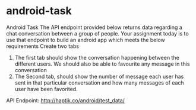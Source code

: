 # android-task
Android Task
The API endpoint provided below returns data regarding a chat conversation between a group of
people. Your assignment today is to use that endpoint to build an android app which meets the
below requirements
Create two tabs
 1. The first tab should show the conversation happening between the different users. We
should also be able to favourite any message in this conversation
 2. The Second tab, should show the number of message each user has sent in that particular
conversation and how many messages of each user have been favorited.

API Endpoint:
http://haptik.co/android/test_data/
